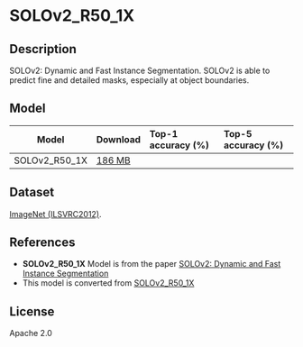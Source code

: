 <!--- SPDX-License-Identifier: Apache-2.0 -->

# SOLOv2_R50_1X

## Description

SOLOv2: Dynamic and Fast Instance Segmentation.
SOLOv2 is able to predict fine and detailed masks, especially at object boundaries.

## Model

|Model          |Download                       |Top-1 accuracy (%) |Top-5 accuracy (%) |
|---------------|:------------------------------|:------------------|:------------------|
|SOLOv2_R50_1X  |[186 MB](solov2_r50_1x.onnx)   |                   |                   |

## Dataset

[ImageNet (ILSVRC2012)](http://www.image-net.org/challenges/LSVRC/2012/).

## References

* **SOLOv2_R50_1X** Model is from the paper
  [SOLOv2: Dynamic and Fast Instance Segmentation](https://arxiv.org/abs/2003.10152)
* This model is converted from [SOLOv2_R50_1X](https://cloudstor.aarnet.edu.au/plus/s/DvjgeaPCarKZoVL/download)

## License

Apache 2.0
